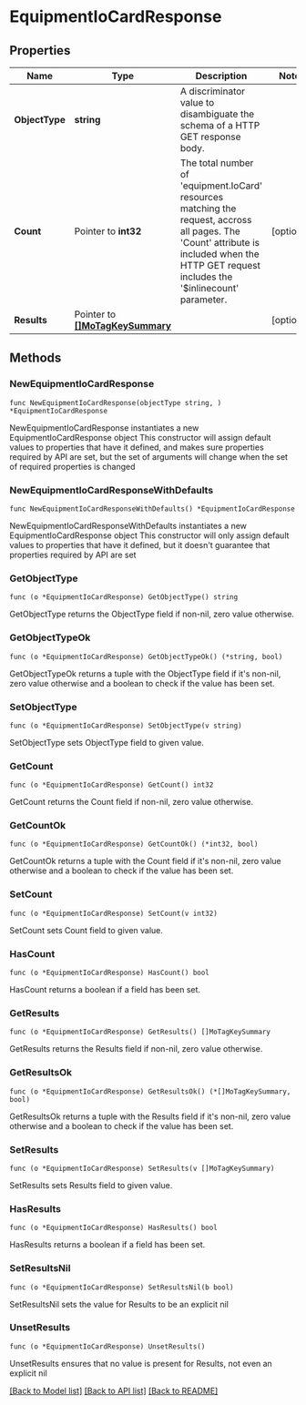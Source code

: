 # EquipmentIoCardResponse

## Properties

Name | Type | Description | Notes
------------ | ------------- | ------------- | -------------
**ObjectType** | **string** | A discriminator value to disambiguate the schema of a HTTP GET response body. | 
**Count** | Pointer to **int32** | The total number of &#39;equipment.IoCard&#39; resources matching the request, accross all pages. The &#39;Count&#39; attribute is included when the HTTP GET request includes the &#39;$inlinecount&#39; parameter. | [optional] 
**Results** | Pointer to [**[]MoTagKeySummary**](MoTagKeySummary.md) |  | [optional] 

## Methods

### NewEquipmentIoCardResponse

`func NewEquipmentIoCardResponse(objectType string, ) *EquipmentIoCardResponse`

NewEquipmentIoCardResponse instantiates a new EquipmentIoCardResponse object
This constructor will assign default values to properties that have it defined,
and makes sure properties required by API are set, but the set of arguments
will change when the set of required properties is changed

### NewEquipmentIoCardResponseWithDefaults

`func NewEquipmentIoCardResponseWithDefaults() *EquipmentIoCardResponse`

NewEquipmentIoCardResponseWithDefaults instantiates a new EquipmentIoCardResponse object
This constructor will only assign default values to properties that have it defined,
but it doesn't guarantee that properties required by API are set

### GetObjectType

`func (o *EquipmentIoCardResponse) GetObjectType() string`

GetObjectType returns the ObjectType field if non-nil, zero value otherwise.

### GetObjectTypeOk

`func (o *EquipmentIoCardResponse) GetObjectTypeOk() (*string, bool)`

GetObjectTypeOk returns a tuple with the ObjectType field if it's non-nil, zero value otherwise
and a boolean to check if the value has been set.

### SetObjectType

`func (o *EquipmentIoCardResponse) SetObjectType(v string)`

SetObjectType sets ObjectType field to given value.


### GetCount

`func (o *EquipmentIoCardResponse) GetCount() int32`

GetCount returns the Count field if non-nil, zero value otherwise.

### GetCountOk

`func (o *EquipmentIoCardResponse) GetCountOk() (*int32, bool)`

GetCountOk returns a tuple with the Count field if it's non-nil, zero value otherwise
and a boolean to check if the value has been set.

### SetCount

`func (o *EquipmentIoCardResponse) SetCount(v int32)`

SetCount sets Count field to given value.

### HasCount

`func (o *EquipmentIoCardResponse) HasCount() bool`

HasCount returns a boolean if a field has been set.

### GetResults

`func (o *EquipmentIoCardResponse) GetResults() []MoTagKeySummary`

GetResults returns the Results field if non-nil, zero value otherwise.

### GetResultsOk

`func (o *EquipmentIoCardResponse) GetResultsOk() (*[]MoTagKeySummary, bool)`

GetResultsOk returns a tuple with the Results field if it's non-nil, zero value otherwise
and a boolean to check if the value has been set.

### SetResults

`func (o *EquipmentIoCardResponse) SetResults(v []MoTagKeySummary)`

SetResults sets Results field to given value.

### HasResults

`func (o *EquipmentIoCardResponse) HasResults() bool`

HasResults returns a boolean if a field has been set.

### SetResultsNil

`func (o *EquipmentIoCardResponse) SetResultsNil(b bool)`

 SetResultsNil sets the value for Results to be an explicit nil

### UnsetResults
`func (o *EquipmentIoCardResponse) UnsetResults()`

UnsetResults ensures that no value is present for Results, not even an explicit nil

[[Back to Model list]](../README.md#documentation-for-models) [[Back to API list]](../README.md#documentation-for-api-endpoints) [[Back to README]](../README.md)


